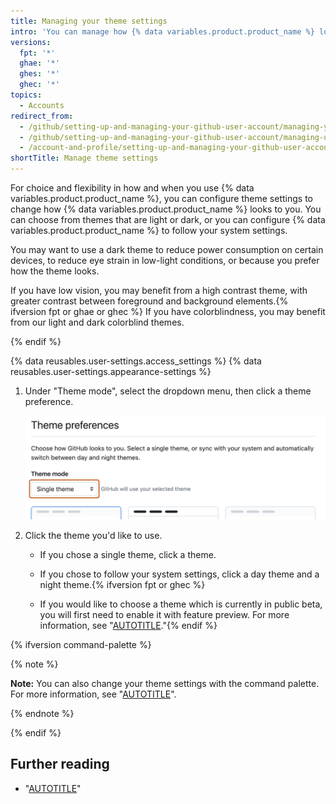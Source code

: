 ```yaml
---
title: Managing your theme settings
intro: 'You can manage how {% data variables.product.product_name %} looks to you by setting a theme preference that either follows your system settings or always uses a light or dark mode.'
versions:
  fpt: '*'
  ghae: '*'
  ghes: '*'
  ghec: '*'
topics:
  - Accounts
redirect_from:
  - /github/setting-up-and-managing-your-github-user-account/managing-your-theme-settings
  - /github/setting-up-and-managing-your-github-user-account/managing-user-account-settings/managing-your-theme-settings
  - /account-and-profile/setting-up-and-managing-your-github-user-account/managing-user-account-settings/managing-your-theme-settings
shortTitle: Manage theme settings
---
```


For choice and flexibility in how and when you use {% data variables.product.product_name %}, you can configure theme settings to change how {% data variables.product.product_name %} looks to you. You can choose from themes that are light or dark, or you can configure {% data variables.product.product_name %} to follow your system settings.

You may want to use a dark theme to reduce power consumption on certain devices, to reduce eye strain in low-light conditions, or because you prefer how the theme looks.

If you have low vision, you may benefit from a high contrast theme, with greater contrast between foreground and background elements.{% ifversion fpt or ghae or ghec %} If you have colorblindness, you may benefit from our light and dark colorblind themes.

{% endif %}

{% data reusables.user-settings.access_settings %}
{% data reusables.user-settings.appearance-settings %}

1. Under "Theme mode", select the dropdown menu, then click a theme preference.

   ![Screenshot of the "Theme mode" sub-section. A dropdown menu, labeled "Single theme," is highlighted with an orange outline.](/assets/images/help/settings/theme-mode-drop-down-menu.png)

1. Click the theme you'd like to use.
    - If you chose a single theme, click a theme.

    - If you chose to follow your system settings, click a day theme and a night theme.{% ifversion fpt or ghec %}
    - If you would like to choose a theme which is currently in public beta, you will first need to enable it with feature preview. For more information, see "[AUTOTITLE](/get-started/using-github/exploring-early-access-releases-with-feature-preview)."{% endif %}

{% ifversion command-palette %}

{% note %}

**Note:** You can also change your theme settings with the command palette. For more information, see "[AUTOTITLE](/get-started/using-github/github-command-palette)".

{% endnote %}

{% endif %}

## Further reading

- "[AUTOTITLE](/desktop/installing-and-configuring-github-desktop/configuring-and-customizing-github-desktop/setting-a-theme-for-github-desktop)"
